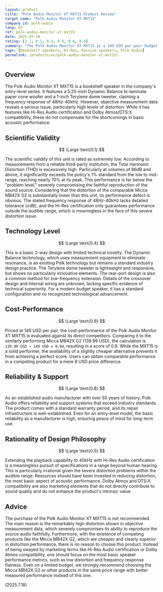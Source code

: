 ```yaml
---
layout: product
title: "Polk Audio Monitor XT MXT15 Product Review"
target_name: "Polk Audio Monitor XT MXT15"
company_id: polk-audio
lang: en
ref: polk-audio-monitor-xt-mxt15
date: 2025-07-18
rating: [2.7, 0.1, 0.4, 0.9, 0.8, 0.5]
summary: "The Polk Audio Monitor XT MXT15 is a 149 USD per pair budget bookshelf speaker. While it offers a wide soundstage, its measured performance, including a recessed midrange and significant cabinet resonance, positions it as a lower-tier option compared to competitors."
tags: [Bookshelf speakers, Hi-Res, Passive speakers, Polk Audio]
permalink: /products/en/polk-audio-monitor-xt-mxt15/
---
```

## Overview

The Polk Audio Monitor XT MXT15 is a bookshelf speaker in the company's entry-level series. It features a 5.25-inch Dynamic Balance bi-laminate paper cone woofer and a 1-inch Terylene dome tweeter, claiming a frequency response of 48Hz-40kHz. However, objective measurement data reveals a serious issue, particularly high levels of distortion. While it has features like Hi-Res Audio certification and Dolby Atmos/DTS:X compatibility, these do not compensate for the shortcomings in basic acoustic performance.

## Scientific Validity

$$ \Large \text{0.1} $$

The scientific validity of this unit is rated as extremely low. According to measurements from a reliable third-party institution, the Total Harmonic Distortion (THD) is excessively high. Particularly at volumes of 86dB and above, it significantly exceeds the policy's 1% standard from the low to mid-range, reaching nearly 10% at its peak. This performance is far below the "problem level," severely compromising the faithful reproduction of the sound source. Considering that the distortion of the comparable Micca MB42X G2 is substantially lower than this unit, its performance defect is obvious. The stated frequency response of 48Hz-40kHz lacks detailed tolerance (±dB), and the Hi-Res certification only guarantees performance outside the audible range, which is meaningless in the face of this severe distortion issue.

## Technology Level

$$ \Large \text{0.4} $$

This is a basic 2-way design with limited technical novelty. The Dynamic Balance technology, which uses measurement equipment to eliminate resonance, is an existing Polk technology but remains a standard industry design practice. The Terylene dome tweeter is lightweight and responsive, but shows no particularly innovative elements. The rear-port design is also a common method for low-frequency extension. Details of the crossover design and internal wiring are unknown, lacking specific evidence of technical superiority. For a modern budget speaker, it has a standard configuration and no recognized technological advancement.

## Cost-Performance

$$ \Large \text{0.9} $$

Priced at 149 USD per pair, the cost-performance of the Polk Audio Monitor XT MXT15 is evaluated against its direct competitors. Comparing it to the similarly performing Micca MB42X G2 (139.99 USD), the calculation is `139.99 USD ÷ 149 USD = 0.94`, resulting in a score of 0.9. While the MXT15 is a solid performer, the availability of a slightly cheaper alternative prevents it from achieving a perfect score. Users can obtain comparable performance in a competing product for a mere 9 USD price difference.

## Reliability & Support

$$ \Large \text{0.8} $$

As an established audio manufacturer with over 50 years of history, Polk Audio offers reliability and support systems that exceed industry standards. The product comes with a standard warranty period, and its repair infrastructure is well-established. Even for an entry-level model, the basic reliability as a manufacturer is high, ensuring peace of mind for long-term use.

## Rationality of Design Philosophy

$$ \Large \text{0.5} $$

Extending the playback capability to 40kHz with Hi-Res Audio certification is a meaningless pursuit of specifications in a range beyond human hearing. This is particularly irrational given the severe distortion problems within the audible range. Resources should have been invested in reducing distortion, the most basic aspect of acoustic performance. Dolby Atmos and DTS:X compatibility are also marketing elements that do not directly contribute to sound quality and do not enhance the product's intrinsic value.

## Advice

The purchase of the Polk Audio Monitor XT MXT15 is not recommended. The main reason is the remarkably high distortion shown in objective measurement data, which severely compromises its ability to reproduce the source audio faithfully. Furthermore, with the existence of competing products like the Micca MB42X G2, which are cheaper and clearly superior in distortion performance, there is no reason to choose this product. Instead of being swayed by marketing terms like Hi-Res Audio certification or Dolby Atmos compatibility, one should focus on the most basic speaker performance metrics, such as low distortion and frequency response flatness. Even on a limited budget, we strongly recommend choosing the Micca MB42X G2 or other products in the same price range with better measured performance instead of this one.

(2025.7.18)